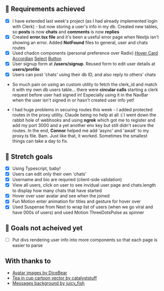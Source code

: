 ## :dart: Requirements achieved

- [x] I have extended last week's project (as I had already implemented login with Clerk) - but now storing a user's info in my db. Created new tables, so **posts** is now **chats** and **comments** is now **replies**
- [x] Created **error.tsx file** and it's been a useful error page when Nextjs isn't showing an error. Added **NotFound** files to general, user and chats routes
- [x] Used chadcn components (personal preference over Radix) [Hover Card](https://ui.shadcn.com/docs/components/hover-card) [Accordian](https://ui.shadcn.com/docs/components/accordion) [Select](https://ui.shadcn.com/docs/components/select) [Button](https://ui.shadcn.com/docs/components/button)
- [x] User signup form at **/users/signup**. Reused form to edit user details at **users/profile**
- [x] Users can post 'chats' using their db ID, and also reply to others' chats

- So much pain on using an custom utility to fetch the clerk_id and match it with my own db users table... there were **circular calls** starting a clerk request before user had signed in! Especially using it in the NavBar when the user isn't signed in or hasn't created user info yet!

- I had huge problems in securing routes this week - I added protected routes in the proxy utility. Claude being no help at all :( I went down the rabbit hole of webhooks and using **ngrok** which got me to register and add my port 3000 and a yet another env key but still didn't secure the routes. In the end, **Connor** helped me add 'async' and 'await' to my proxy.ts file. Bam. Just like that, it worked. Sometimes the smallest things can take a day to fix.

## :dart: Stretch goals

- [x] Using Typescript, baby!
- [x] Users can edit only their own 'chats'
- [x] Username and bio are requried (client-side validation)
- [x] View all users, click on user to see invidual user page and chats.length to display how many chats that have started
- [x] Hover over user avatar and see when the joined
- [x] Fun Motion enter animation for titles and gesture for hover over
- [x] Used Suspense from Next to wrap list of users (when we go viral and have 000s of users) and used Motion ThreeDotsPulse as spinner

## :dart: Goals not acheived yet

- [ ] Put divs rendering user info into more components so that each page is easier to parse

## With thanks to

- [Avatar images by DiceBear](https://www.dicebear.com/playground/?style=open-peeps)
- [Tea in cup cartoon vector by catalyststuff](https://www.freepik.com/free-vector/tea-cup-floating-cartoon-vector-icon-illustration-drink-object-icon-isolated-flat-vector_377452216.htm#fromView=search&page=1&position=15&uuid=7f38ec93-4945-4ce2-9a09-94bf2d035114&query=mug)
- [Messages background by juicy_fish](https://www.freepik.com/free-vector/messages-light-colour-background_50527714.htm#fromView=search&page=1&position=0&uuid=cca4cf5e-462c-4219-8106-a408a367bd3b&query=background+speech)
